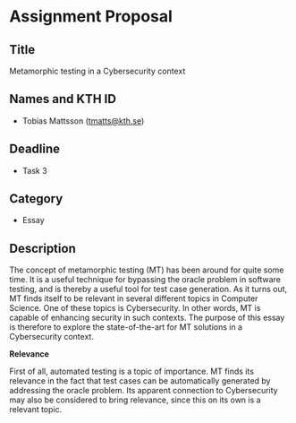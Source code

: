 # Assignment Proposal

## Title

Metamorphic testing in a Cybersecurity context

## Names and KTH ID

- Tobias Mattsson (tmatts@kth.se)

## Deadline

- Task 3

## Category

- Essay

## Description

The concept of metamorphic testing (MT) has been around for quite some time. It is a useful technique for bypassing the oracle problem in software testing, and is thereby a useful tool for test case generation. As it turns out, MT finds itself to be relevant in several different topics in Computer Science. One of these topics is Cybersecurity. In other words, MT is capable of enhancing security in such contexts. The purpose of this essay is therefore to explore the state-of-the-art for MT solutions in a Cybersecurity context.

**Relevance**

First of all, automated testing is a topic of importance. MT finds its relevance in the fact that test cases can be automatically generated by addressing the oracle problem. Its apparent connection to Cybersecurity may also be considered to bring relevance, since this on its own is a relevant topic.
